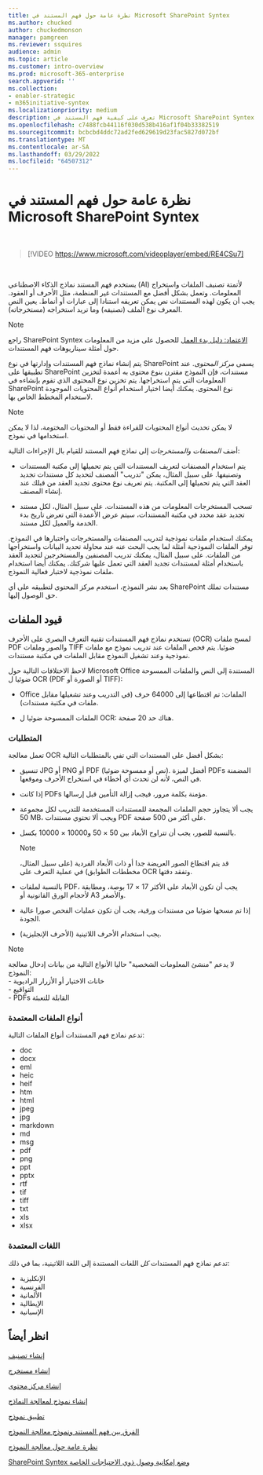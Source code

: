 ```yaml
---
title: نظرة عامة حول فهم المستند في Microsoft SharePoint Syntex
ms.author: chucked
author: chuckedmonson
manager: pamgreen
ms.reviewer: ssquires
audience: admin
ms.topic: article
ms.customer: intro-overview
ms.prod: microsoft-365-enterprise
search.appverid: ''
ms.collection:
- enabler-strategic
- m365initiative-syntex
ms.localizationpriority: medium
description: تعرف على كيفية فهم المستند في Microsoft SharePoint Syntex.
ms.openlocfilehash: c7488fcb44116f030d538b416af1f04b33382519
ms.sourcegitcommit: bcbcbd4ddc72ad2fed629619d23fac5827d072bf
ms.translationtype: MT
ms.contentlocale: ar-SA
ms.lasthandoff: 03/29/2022
ms.locfileid: "64507312"
---
```

# <a name="document-understanding-overview-in-microsoft-sharepoint-syntex"></a>نظرة عامة حول فهم المستند في Microsoft SharePoint Syntex


</br>

> [!VIDEO https://www.microsoft.com/videoplayer/embed/RE4CSu7] 

</br>

يستخدم فهم المستند نماذج الذكاء الاصطناعي (AI) لأتمتة تصنيف الملفات واستخراج المعلومات. وتعمل بشكل أفضل مع المستندات غير المنظمة، مثل الأحرف أو العقود. يجب أن يكون لهذه المستندات نص يمكن تعريفه استنادا إلى عبارات أو أنماط. يعين النص المعرف نوع الملف (تصنيفه) وما تريد استخراجه (مستخرجاته).

> [!NOTE]
> راجع SharePoint Syntex [الاعتماد: دليل بدء العمل](./adoption-getstarted.md) للحصول على مزيد من المعلومات حول أمثلة سيناريوهات فهم المستندات.

يتم إنشاء نماذج فهم المستندات وإدارتها في نوع SharePoint يسمى *مركز المحتوى*. عند تطبيقها على SharePoint مستندات، فإن النموذج مقترن بنوع محتوى به أعمدة لتخزين المعلومات التي يتم استخراجها. يتم تخزين نوع المحتوى الذي تقوم بإنشاءه في SharePoint نوع المحتوى. يمكنك أيضا اختيار استخدام أنواع المحتويات الموجودة لاستخدام المخطط الخاص بها.

> [!NOTE]
> لا يمكن تحديث أنواع المحتويات للقراءة فقط أو المحتويات المختومة، لذا لا يمكن استخدامها في نموذج.

أضف *المصنفات* *والمستخرجات* إلى نماذج فهم المستند للقيام بال الإجراءات التالية: 

- يتم استخدام المصنفات لتعريف المستندات التي يتم تحميلها إلى مكتبة المستندات وتصنيفها. على سبيل المثال، يمكن "تدريب" المصنف لتحديد كل مستندات تجديد العقد التي يتم  تحميلها إلى المكتبة. يتم تعريف نوع محتوى تجديد العقد من قبلك عند إنشاء المصنف.

- تسحب المستخرجات المعلومات من هذه المستندات. على سبيل المثال، لكل مستند تجديد عقد محدد في مكتبة المستندات، سيتم عرض الأعمدة التي تعرض تاريخ بدء الخدمة والعميل لكل مستند.  

يمكنك استخدام ملفات نموذجية لتدريب المصنفات والمستخرجات واختبارها في النموذج. توفر الملفات النموذجية أمثلة لما يجب البحث عنه عند محاولة تحديد البيانات واستخراجها من الملفات. على سبيل المثال، يمكنك تدريب المصنفين والمستخرجين لتجديد العقد باستخدام أمثلة لمستندات تجديد العقد التي تعمل عليها شركتك. يمكنك أيضا استخدام ملفات نموذجية لاختبار فعالية النموذج.

بعد نشر النموذج، استخدم مركز المحتوى لتطبيقه على أي SharePoint مستندات تملك حق الوصول إليها.  

## <a name="file-limitations"></a>قيود الملفات

تستخدم نماذج فهم المستندات تقنية التعرف البصري على الأحرف (OCR) لمسح ملفات PDF والصور وملفات TIFF ضوئيا. يتم فحص الملفات عند تدريب نموذج مع ملفات نموذجية وعند تشغيل النموذج مقابل الملفات في مكتبة مستندات.

لاحظ الاختلافات التالية حول Microsoft Office المستندة إلى النص والملفات الممسوحة ضوئيا ل OCR (PDF أو الصورة أو TIFF):

- Office الملفات: تم اقتطاعها إلى 64000 حرف (في التدريب وعند تشغيلها مقابل ملفات في مكتبة مستندات).

- الملفات الممسوحة ضوئيا ل OCR: هناك حد 20 صفحة.  

### <a name="requirements"></a>المتطلبات

تعمل معالجة OCR بشكل أفضل على المستندات التي تفي بالمتطلبات التالية:

- تنسيق JPG أو PNG أو PDF (نص أو ممسوحة ضوئيا). أفضل لميزة PDFs المضمنة في النص، لأنه لن تحدث أي أخطاء في استخراج الأحرف وموقعها.

- إذا كانت PDFs مؤمنة بكلمة مرور، فيجب إزالة التأمين قبل إرسالها.

- يجب ألا يتجاوز حجم الملفات المجمعة للمستندات المستخدمة للتدريب لكل مجموعة 50 MB، ويجب ألا تحتوي مستندات PDF على أكثر من 500 صفحة.

- بالنسبة للصور، يجب أن تتراوح الأبعاد بين 50 × 50 و10000 × 10000 بكسل.
   > [!NOTE]
   > قد يتم اقتطاع الصور العريضة جدا أو ذات الأبعاد الفردية (على سبيل المثال، مخططات الطوابق) في عملية التعرف على OCR وتفقد دقتها.
 
- بالنسبة لملفات PDF، يجب أن تكون الأبعاد على الأكثر 17 × 17 بوصة، ومطابقة لأحجام الورق القانونية أو A3 والأصغر.

- إذا تم مسحها ضوئيا من مستندات ورقية، يجب أن تكون عمليات الفحص صورا عالية الجودة.

- يجب استخدام الأحرف اللاتينية (الأحرف الإنجليزية).

> [!NOTE]
> لا يدعم "منشئ المعلومات الشخصية" حاليا الأنواع التالية من بيانات إدخال معالجة النموذج:<br>- خانات الاختيار أو الأزرار الراديوية<br>- التواقيع<br>- PDFs القابلة للتعبئة

### <a name="supported-file-types"></a>أنواع الملفات المعتمدة

تدعم نماذج فهم المستندات أنواع الملفات التالية:

- doc
- docx
- eml
- heic
- heif
- htm
- html
- jpeg
- jpg
- markdown
- md
- msg
- pdf
- png
- ppt
- pptx
- rtf
- tif
- tiff
- txt
- xls
- xlsx

### <a name="supported-languages"></a>اللغات المعتمدة

تدعم نماذج فهم المستندات *كل* اللغات المستندة إلى اللغة اللاتينية، بما في ذلك:

- الإنكليزية
- الفرنسية
- الألمانية
- الإيطالية
- الإسبانية


## <a name="see-also"></a>انظر أيضاً
[إنشاء تصنيف](create-a-classifier.md)

[إنشاء مستخرج](create-an-extractor.md)

[إنشاء مركز محتوى](create-a-content-center.md)

[إنشاء نموذج لمعالجة النماذج](create-a-form-processing-model.md)

[تطبيق نموذج](apply-a-model.md)   

[الفرق بين فهم المستند ونموذج معالجة النموذج](difference-between-document-understanding-and-form-processing-model.md)
  
[نظرة عامة حول معالجة النموذج](form-processing-overview.md)

[SharePoint Syntex وضع إمكانية وصول ذوي الاحتياجات الخاصة](accessibility-mode.md)
